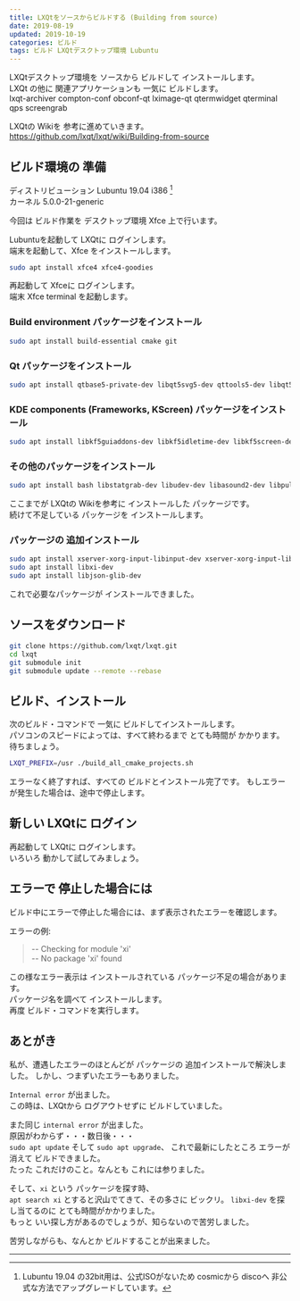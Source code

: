 ```yaml
---
title: LXQtをソースからビルドする (Building from source)
date: 2019-08-19
updated: 2019-10-19
categories: ビルド
tags: ビルド LXQtデスクトップ環境 Lubuntu
---
```

LXQtデスクトップ環境を ソースから ビルドして インストールします。  
LXQt の他に 関連アプリケーションも 一気に ビルドします。  
lxqt-archiver compton-conf obconf-qt lximage-qt qtermwidget  qterminal qps screengrab

LXQtの Wikiを 参考に進めていきます。  
<https://github.com/lxqt/lxqt/wiki/Building-from-source>

## ビルド環境の 準備

ディストリビューション Lubuntu 19.04 i386 [^386]  
カーネル 5.0.0-21-generic  

[^386]: Lubuntu 19.04 の32bit用は、公式ISOがないため cosmicから discoへ 非公式な方法でアップグレードしています。

今回は ビルド作業を デスクトップ環境 Xfce 上で行います。

Lubuntuを起動して LXQtに ログインします。  
端末を起動して、Xfce をインストールします。  
```bash
sudo apt install xfce4 xfce4-goodies
```
<!-- 124MB 使用 -->

再起動して Xfceに ログインします。  
端末 Xfce terminal を起動します。

### Build environment パッケージをインストール
```bash
sudo apt install build-essential cmake git
```
<!-- 28MB -->

### Qt パッケージをインストール
```bash
sudo apt install qtbase5-private-dev libqt5svg5-dev qttools5-dev libqt5x11extras5-dev 
```
<!-- 50MB -->

### KDE components (Frameworks, KScreen) パッケージをインストール
```bash
sudo apt install libkf5guiaddons-dev libkf5idletime-dev libkf5screen-dev libkf5windowsystem-dev libkf5solid-dev
```
<!-- 4MB -->

### その他のパッケージをインストール
```bash
sudo apt install bash libstatgrab-dev libudev-dev libasound2-dev libpulse-dev libsensors4-dev libconfig-dev libmuparser-dev libupower-glib-dev libpolkit-agent-1-dev libpolkit-qt5-1-dev sudo libexif-dev x11-utils libxss-dev libxcursor-dev libxcomposite-dev libxcb-damage0-dev libxcb-dpms0-dev libxcb-screensaver0-dev libxcb-util0-dev libxkbcommon-x11-dev libdbusmenu-qt5-dev libfm-dev libmenu-cache-dev lxmenu-data libgtk2.0-bin hicolor-icon-theme xdg-utils xdg-user-dirs oxygen-icon-theme openbox-dev
```
<!-- 83MB -->

ここまでが LXQtの Wikiを参考に インストールした パッケージです。  
続けて不足している パッケージを インストールします。

### パッケージの 追加インストール
```bash
sudo apt install xserver-xorg-input-libinput-dev xserver-xorg-input-libinput-dev-hwe-18.04 
sudo apt install libxi-dev 
sudo apt install libjson-glib-dev 
```

これで必要なパッケージが インストールできました。

## ソースをダウンロード

```bash
git clone https://github.com/lxqt/lxqt.git
cd lxqt
git submodule init
git submodule update --remote --rebase
```

## ビルド、インストール

次のビルド・コマンドで 一気に ビルドしてインストールします。  
パソコンのスピードによっては、すべて終わるまで とても時間が かかります。
待ちましょう。

```bash
LXQT_PREFIX=/usr ./build_all_cmake_projects.sh
```

エラーなく終了すれば、すべての ビルドとインストール完了です。
もしエラーが発生した場合は、途中で停止します。  

## 新しい LXQtに ログイン

再起動して LXQtに ログインします。  
いろいろ 動かして試してみましょう。

## エラーで 停止した場合には

ビルド中にエラーで停止した場合には、まず表示されたエラーを確認します。  

エラーの例:  
> -- Checking for module 'xi'  
--   No package 'xi' found

この様なエラー表示は インストールされている パッケージ不足の場合があります。  
パッケージ名を調べて インストールします。  
再度 ビルド・コマンドを実行します。

## あとがき

私が、遭遇したエラーのほとんどが パッケージの 追加インストールで解決しました。
しかし、つまずいたエラーもありました。

`Internal error` が出ました。  
この時は、LXQtから ログアウトせずに ビルドしていました。

また同じ `internal error` が出ました。  
原因がわからず・・・数日後・・・  
`sudo apt update` そして `sudo apt upgrade`、
これで最新にしたところ エラーが消えて ビルドできました。  
たった これだけのこと。なんとも これには参りました。

そして、`xi` という パッケージを探す時、  
`apt search xi` とすると沢山でてきて、その多さに ビックリ。
`libxi-dev` を探し当てるのに とても時間がかかりました。  
もっと いい探し方があるのでしょうが、知らないので苦労しました。

苦労しながらも、なんとか ビルドすることが出来ました。  

***
